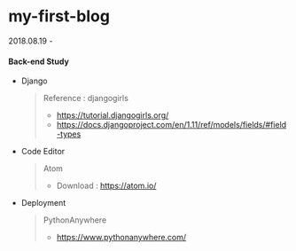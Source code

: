 # my-first-blog
2018.08.19 - 

#### Back-end Study
- Django 
  > Reference : djangogirls
  >- https://tutorial.djangogirls.org/
  >- https://docs.djangoproject.com/en/1.11/ref/models/fields/#field-types

- Code Editor
  > Atom
  >- Download : https://atom.io/
  
- Deployment
  > PythonAnywhere
  >- https://www.pythonanywhere.com/
